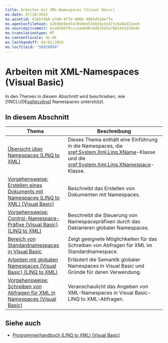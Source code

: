 ```yaml
---
title: Arbeiten mit XML-Namespaces (Visual Basic)
ms.date: 07/20/2015
ms.assetid: 428bf4b0-e348-4ffd-986b-d905d5a0e7fa
ms.openlocfilehash: b2b9db9ed547858eb5358d5e3c871c6a84d22ae6
ms.sourcegitcommit: bce0586f0cccaae6d6cbd625d5a7b824d1d3de4b
ms.translationtype: MT
ms.contentlocale: de-DE
ms.lasthandoff: 04/02/2019
ms.locfileid: "58828894"
---
```

# <a name="working-with-xml-namespaces-visual-basic"></a>Arbeiten mit XML-Namespaces (Visual Basic)
In den Themen in diesem Abschnitt wird beschrieben, wie [!INCLUDE[sqltecxlinq](~/includes/sqltecxlinq-md.md)] Namespaces unterstützt.  
  
## <a name="in-this-section"></a>In diesem Abschnitt  
  
|Thema|Beschreibung|  
|-----------|-----------------|  
|[Übersicht über Namespaces (LINQ to XML)](../../../../visual-basic/programming-guide/concepts/linq/namespaces-overview-linq-to-xml.md)|Dieses Thema enthält eine Einführung in die Namespaces, die <xref:System.Xml.Linq.XName>-Klasse und die <xref:System.Xml.Linq.XNamespace>-Klasse.|  
|[Vorgehensweise: Erstellen eines Dokuments mit Namespaces (LINQ to XML) (Visual Basic)](../../../../visual-basic/programming-guide/concepts/linq/how-to-create-a-document-with-namespaces.md)|Beschreibt das Erstellen von Dokumenten mit Namespaces.|  
|[Vorgehensweise: Control-Namespace-Präfixe (Visual Basic) (LINQ to XML)](../../../../visual-basic/programming-guide/concepts/linq/how-to-control-namespace-prefixes-linq-to-xml.md)|Beschreibt die Steuerung von Namespacepräfixen durch das Deklarieren globaler Namespaces.|  
|[Bereich von Standardnamespaces in Visual Basic](../../../../visual-basic/programming-guide/concepts/linq/scope-of-default-namespaces.md)|Zeigt geeignete Möglichkeiten für das Schreiben von Abfragen für XML im Standardnamespace.|  
|[Arbeiten mit globalen Namespaces (Visual Basic) (LINQ to XML)](../../../../visual-basic/programming-guide/concepts/linq/working-with-global-namespaces-linq-to-xml.md)|Erläutert die Semantik globaler Namespaces in Visual Basic und Gründe für deren Verwendung.|  
|[Vorgehensweise: Schreiben von Abfragen für XML in Namespaces (Visual Basic)](../../../../visual-basic/programming-guide/concepts/linq/how-to-write-queries-on-xml-in-namespaces.md)|Veranschaulicht das Angeben von XML-Namespaces in Visual Basic-LINQ to XML-Abfragen.|  
  
## <a name="see-also"></a>Siehe auch

- [Programmierhandbuch (LINQ to XML) (Visual Basic)](../../../../visual-basic/programming-guide/concepts/linq/programming-guide-linq-to-xml.md)
